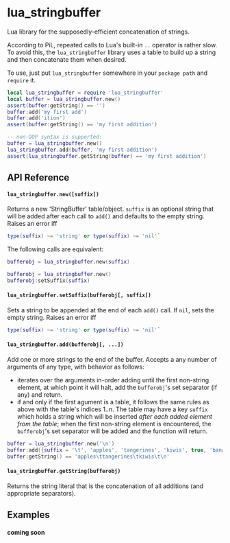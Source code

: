 # lua_stringbuffer

Lua library for the supposedly-efficient concatenation of strings.

According to PiL, repeated calls to Lua's built-in `..` operator is rather slow. To avoid this, the `lua_stringbuffer` library uses a table to build up a string and then concatenate them when desired.

To use, just put `lua_stringbuffer` somewhere in your `package path` and `require` it.

```lua
local lua_stringbuffer = require 'lua_stringbuffer'
local buffer = lua_stringbuffer.new()
assert(buffer:getString() == '')
buffer:add('my first add')
buffer:add('ition')
assert(buffer:getString() == 'my first addition')

-- non-OOP syntax is supported:
buffer = lua_stringbuffer.new()
lua_stringbuffer.add(buffer, 'my first addition')
assert(lua_stringbuffer.getString(buffer) == 'my first addition')
```



## API Reference

#### `lua_stringbuffer.new([suffix])`
Returns a new 'StringBuffer' table/object. `suffix` is an optional string that will be added after each call to `add()` and defaults to the empty string. Raises an error iff 
```lua
type(suffix) ~= 'string' or type(suffix) ~= 'nil'`
```

The following calls are equivalent:
```lua
bufferobj = lua_stringbuffer.new(suffix)

bufferobj = lua_stringbuffer.new()
bufferobj:setSuffix(suffix)
```


#### `lua_stringbuffer.setSuffix(bufferobj[, suffix])`
Sets a string to be appended at the end of each `add()` call. If `nil`, sets the empty string. Raises an error iff 
```lua
type(suffix) ~= 'string' or type(suffix) ~= 'nil'`
```


#### `lua_stringbuffer.add(bufferobj[, ...])`
Add one or more strings to the end of the buffer. Accepts a any number of arguments of any type, with behavior as follows:
+ iterates over the arguments in-order adding until the first non-string element, at which point it will halt, add the `bufferobj`'s set separator (if any) and return.
+ if and only if the first agument is a table, it follows the same rules as above with the table's indices 1..n. The table may have a key `suffix` which holds a string which will be inserted *after each added element from the table*; when the first non-string element is encountered, the `bufferobj`'s set separator will be added and the function will return.

```lua
buffer = lua_stringbuffer.new('\n')
buffer:add({suffix = '\t', 'apples', 'tangerines', 'kiwis', true, 'bananas'})
buffer:getString() == 'apples\ttangerines\tkiwis\t\n'
```


#### `lua_stringbuffer.getString(bufferobj)`
Returns the string literal that is the concatenation of all additions (and appropriate separators).



## Examples

#### coming soon

